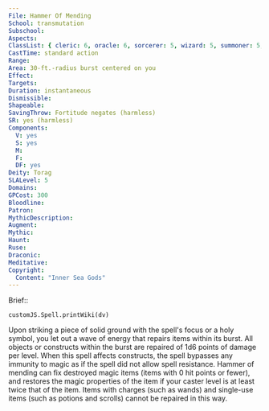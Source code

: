 ```yaml
---
File: Hammer Of Mending
School: transmutation
Subschool: 
Aspects: 
ClassList: { cleric: 6, oracle: 6, sorcerer: 5, wizard: 5, summoner: 5, unchained summoner: 5 }
CastTime: standard action
Range: 
Area: 30-ft.-radius burst centered on you
Effect: 
Targets: 
Duration: instantaneous
Dismissible: 
Shapeable: 
SavingThrow: Fortitude negates (harmless)
SR: yes (harmless)
Components:
  V: yes
  S: yes
  M: 
  F: 
  DF: yes
Deity: Torag
SLALevel: 5
Domains: 
GPCost: 300
Bloodline: 
Patron: 
MythicDescription: 
Augment: 
Mythic: 
Haunt: 
Ruse: 
Draconic: 
Meditative: 
Copyright:
  Content: "Inner Sea Gods"
---
```

Brief:: 

```dataviewjs
customJS.Spell.printWiki(dv)
```

Upon striking a piece of solid ground with the spell's focus or a holy symbol, you let out a wave of energy that repairs items within its burst. All objects or constructs within the burst are repaired of 1d6 points of damage per level. When this spell affects constructs, the spell bypasses any immunity to magic as if the spell did not allow spell resistance.  Hammer of mending can fix destroyed magic items (items with 0 hit points or fewer), and restores the magic properties of the item if your caster level is at least twice that of the item.  Items with charges (such as wands) and single-use items (such as potions and scrolls) cannot be repaired in this way.
